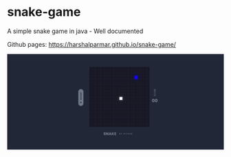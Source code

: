 # snake-game
A simple snake game in java - Well documented

Github pages: https://harshalparmar.github.io/snake-game/

![alt text](https://raw.githubusercontent.com/harshalparmar/snake-game/main/snake-game-img.png)
